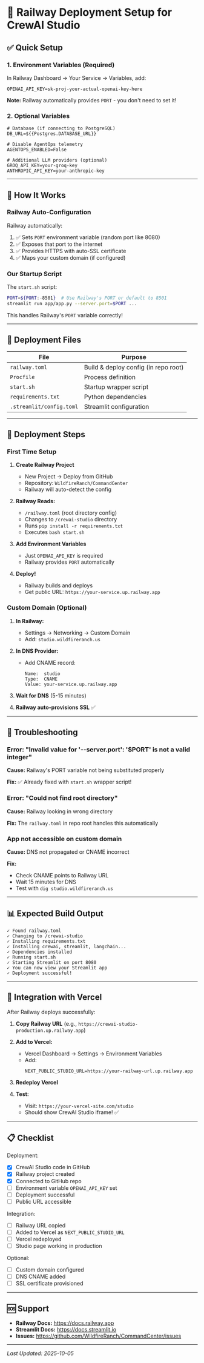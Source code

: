 # 🚂 Railway Deployment Setup for CrewAI Studio

## ✅ Quick Setup

### 1. Environment Variables (Required)

In Railway Dashboard → Your Service → Variables, add:

```env
OPENAI_API_KEY=sk-proj-your-actual-openai-key-here
```

**Note:** Railway automatically provides `PORT` - you don't need to set it!

### 2. Optional Variables

```env
# Database (if connecting to PostgreSQL)
DB_URL=${{Postgres.DATABASE_URL}}

# Disable AgentOps telemetry
AGENTOPS_ENABLED=False

# Additional LLM providers (optional)
GROQ_API_KEY=your-groq-key
ANTHROPIC_API_KEY=your-anthropic-key
```

---

## 🔧 How It Works

### Railway Auto-Configuration

Railway automatically:
1. ✅ Sets `PORT` environment variable (random port like 8080)
2. ✅ Exposes that port to the internet
3. ✅ Provides HTTPS with auto-SSL certificate
4. ✅ Maps your custom domain (if configured)

### Our Startup Script

The `start.sh` script:
```bash
PORT=${PORT:-8501}  # Use Railway's PORT or default to 8501
streamlit run app/app.py --server.port=$PORT ...
```

This handles Railway's `PORT` variable correctly!

---

## 🎯 Deployment Files

| File | Purpose |
|------|---------|
| `railway.toml` | Build & deploy config (in repo root) |
| `Procfile` | Process definition |
| `start.sh` | Startup wrapper script |
| `requirements.txt` | Python dependencies |
| `.streamlit/config.toml` | Streamlit configuration |

---

## 🚀 Deployment Steps

### First Time Setup

1. **Create Railway Project**
   - New Project → Deploy from GitHub
   - Repository: `WildfireRanch/CommandCenter`
   - Railway will auto-detect the config

2. **Railway Reads:**
   - `/railway.toml` (root directory config)
   - Changes to `/crewai-studio` directory
   - Runs `pip install -r requirements.txt`
   - Executes `bash start.sh`

3. **Add Environment Variables**
   - Just `OPENAI_API_KEY` is required
   - Railway provides `PORT` automatically

4. **Deploy!**
   - Railway builds and deploys
   - Get public URL: `https://your-service.up.railway.app`

### Custom Domain (Optional)

1. **In Railway:**
   - Settings → Networking → Custom Domain
   - Add: `studio.wildfireranch.us`

2. **In DNS Provider:**
   - Add CNAME record:
     ```
     Name:  studio
     Type:  CNAME
     Value: your-service.up.railway.app
     ```

3. **Wait for DNS** (5-15 minutes)

4. **Railway auto-provisions SSL** ✅

---

## 🐛 Troubleshooting

### Error: "Invalid value for '--server.port': '$PORT' is not a valid integer"

**Cause:** Railway's PORT variable not being substituted properly

**Fix:** ✅ Already fixed with `start.sh` wrapper script!

### Error: "Could not find root directory"

**Cause:** Railway looking in wrong directory

**Fix:** The `railway.toml` in repo root handles this automatically

### App not accessible on custom domain

**Cause:** DNS not propagated or CNAME incorrect

**Fix:**
- Check CNAME points to Railway URL
- Wait 15 minutes for DNS
- Test with `dig studio.wildfireranch.us`

---

## 📊 Expected Build Output

```
✓ Found railway.toml
✓ Changing to /crewai-studio
✓ Installing requirements.txt
✓ Installing crewai, streamlit, langchain...
✓ Dependencies installed
✓ Running start.sh
✓ Starting Streamlit on port 8080
✓ You can now view your Streamlit app
✓ Deployment successful!
```

---

## 🔗 Integration with Vercel

After Railway deploys successfully:

1. **Copy Railway URL** (e.g., `https://crewai-studio-production.up.railway.app`)

2. **Add to Vercel:**
   - Vercel Dashboard → Settings → Environment Variables
   - Add:
     ```
     NEXT_PUBLIC_STUDIO_URL=https://your-railway-url.up.railway.app
     ```

3. **Redeploy Vercel**

4. **Test:**
   - Visit: `https://your-vercel-site.com/studio`
   - Should show CrewAI Studio iframe! ✅

---

## 📋 Checklist

Deployment:
- [x] CrewAI Studio code in GitHub
- [x] Railway project created
- [x] Connected to GitHub repo
- [ ] Environment variable `OPENAI_API_KEY` set
- [ ] Deployment successful
- [ ] Public URL accessible

Integration:
- [ ] Railway URL copied
- [ ] Added to Vercel as `NEXT_PUBLIC_STUDIO_URL`
- [ ] Vercel redeployed
- [ ] Studio page working in production

Optional:
- [ ] Custom domain configured
- [ ] DNS CNAME added
- [ ] SSL certificate provisioned

---

## 🆘 Support

- **Railway Docs:** https://docs.railway.app
- **Streamlit Docs:** https://docs.streamlit.io
- **Issues:** https://github.com/WildfireRanch/CommandCenter/issues

---

*Last Updated: 2025-10-05*
